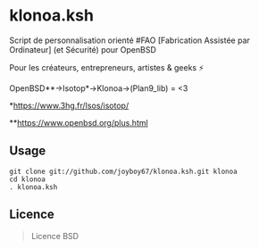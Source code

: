 # klonoa.ksh

Script de personnalisation orienté #FAO [Fabrication Assistée par Ordinateur] (et Sécurité) pour OpenBSD

Pour les créateurs, entrepreneurs, artistes & geeks ⚡

OpenBSD**->Isotop*->Klonoa->(Plan9_lib) = <3




*https://www.3hg.fr/Isos/isotop/

**https://www.openbsd.org/plus.html

## Usage

```
git clone git://github.com/joyboy67/klonoa.ksh.git klonoa
cd klonoa
. klonoa.ksh
```

## Licence

> Licence BSD
